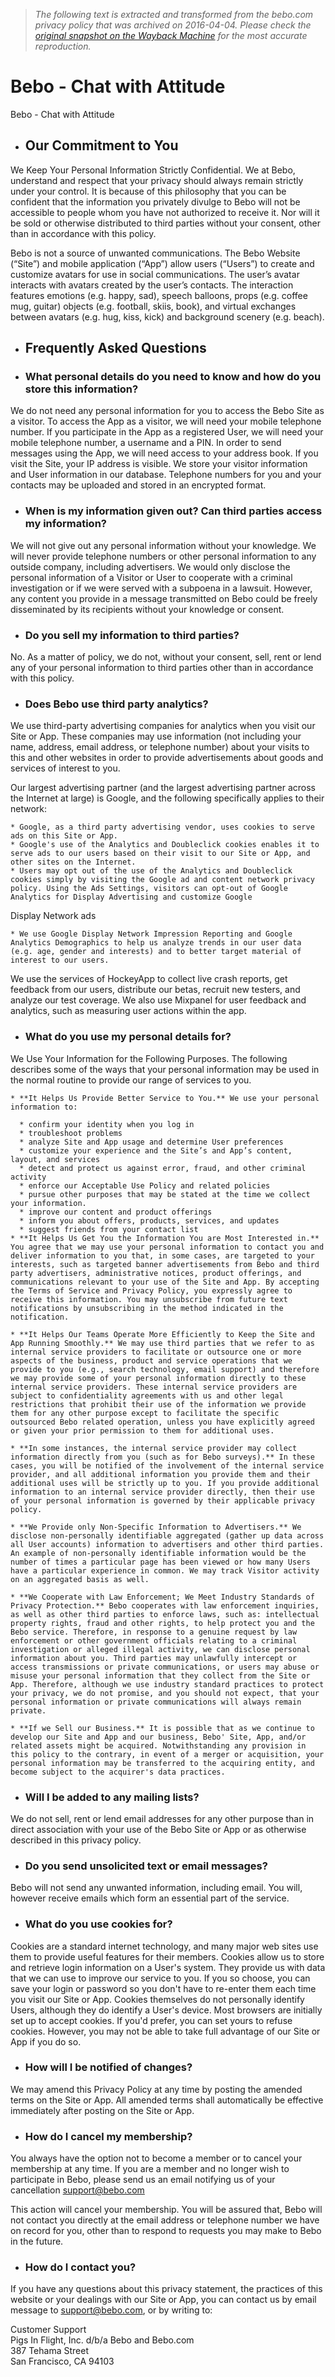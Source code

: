 > *The following text is extracted and transformed from the bebo.com privacy policy that was archived on 2016-04-04. Please check the [original snapshot on the Wayback Machine](https://web.archive.org/web/20160404021803id_/http%3A//bebo.com/privacy) for the most accurate reproduction.*

# Bebo - Chat with Attitude

Bebo - Chat with Attitude [](https://web.archive.org/web/20160404021803id_/http%3A//bebo.com/index)

  * ## Our Commitment to You

We Keep Your Personal Information Strictly Confidential. We at Bebo, understand and respect that your privacy should always remain strictly under your control. It is because of this philosophy that you can be confident that the information you privately divulge to Bebo will not be accessible to people whom you have not authorized to receive it. Nor will it be sold or otherwise distributed to third parties without your consent, other than in accordance with this policy.

Bebo is not a source of unwanted communications. The Bebo Website (“Site”) and mobile application (“App”) allow users (“Users”) to create and customize avatars for use in social communications. The user’s avatar interacts with avatars created by the user’s contacts. The interaction features emotions (e.g. happy, sad), speech balloons, props (e.g. coffee mug, guitar) objects (e.g. football, skiis, book), and virtual exchanges between avatars (e.g. hug, kiss, kick) and background scenery (e.g. beach).

  * ## Frequently Asked Questions

  * ### What personal details do you need to know and how do you store this information?

We do not need any personal information for you to access the Bebo Site as a visitor. To access the App as a visitor, we will need your mobile telephone number. If you participate in the App as a registered User, we will need your mobile telephone number, a username and a PIN. In order to send messages using the App, we will need access to your address book. If you visit the Site, your IP address is visible. We store your visitor information and User information in our database. Telephone numbers for you and your contacts may be uploaded and stored in an encrypted format.

  * ### When is my information given out? Can third parties access my information?

We will not give out any personal information without your knowledge. We will never provide telephone numbers or other personal information to any outside company, including advertisers. We would only disclose the personal information of a Visitor or User to cooperate with a criminal investigation or if we were served with a subpoena in a lawsuit. However, any content you provide in a message transmitted on Bebo could be freely disseminated by its recipients without your knowledge or consent.

  * ### Do you sell my information to third parties?

No. As a matter of policy, we do not, without your consent, sell, rent or lend any of your personal information to third parties other than in accordance with this policy.

  * ### Does Bebo use third party analytics?

We use third-party advertising companies for analytics when you visit our Site or App. These companies may use information (not including your name, address, email address, or telephone number) about your visits to this and other websites in order to provide advertisements about goods and services of interest to you. 

Our largest advertising partner (and the largest advertising partner across the Internet at large) is Google, and the following specifically applies to their network:

    * Google, as a third party advertising vendor, uses cookies to serve ads on this Site or App.
    * Google's use of the Analytics and Doubleclick cookies enables it to serve ads to our users based on their visit to our Site or App, and other sites on the Internet.
    * Users may opt out of the use of the Analytics and Doubleclick cookies simply by visiting the Google ad and content network privacy policy. Using the Ads Settings, visitors can opt-out of Google Analytics for Display Advertising and customize Google 

Display Network ads

    * We use Google Display Network Impression Reporting and Google Analytics Demographics to help us analyze trends in our user data (e.g. age, gender and interests) and to better target material of interest to our users.

We use the services of HockeyApp to collect live crash reports, get feedback from our users, distribute our betas, recruit new testers, and analyze our test coverage. We also use Mixpanel for user feedback and analytics, such as measuring user actions within the app.

  * ### What do you use my personal details for?

We Use Your Information for the Following Purposes. The following describes some of the ways that your personal information may be used in the normal routine to provide our range of services to you.

    * **It Helps Us Provide Better Service to You.** We use your personal information to:

      * confirm your identity when you log in
      * troubleshoot problems
      * analyze Site and App usage and determine User preferences
      * customize your experience and the Site’s and App’s content, layout, and services
      * detect and protect us against error, fraud, and other criminal activity
      * enforce our Acceptable Use Policy and related policies
      * pursue other purposes that may be stated at the time we collect your information.
      * improve our content and product offerings
      * inform you about offers, products, services, and updates
      * suggest friends from your contact list
    * **It Helps Us Get You the Information You are Most Interested in.** You agree that we may use your personal information to contact you and deliver information to you that, in some cases, are targeted to your interests, such as targeted banner advertisements from Bebo and third party advertisers, administrative notices, product offerings, and communications relevant to your use of the Site and App. By accepting the Terms of Service and Privacy Policy, you expressly agree to receive this information. You may unsubscribe from future text notifications by unsubscribing in the method indicated in the notification. 

    * **It Helps Our Teams Operate More Efficiently to Keep the Site and App Running Smoothly.** We may use third parties that we refer to as internal service providers to facilitate or outsource one or more aspects of the business, product and service operations that we provide to you (e.g., search technology, email support) and therefore we may provide some of your personal information directly to these internal service providers. These internal service providers are subject to confidentiality agreements with us and other legal restrictions that prohibit their use of the information we provide them for any other purpose except to facilitate the specific outsourced Bebo related operation, unless you have explicitly agreed or given your prior permission to them for additional uses.

    * **In some instances, the internal service provider may collect information directly from you (such as for Bebo surveys).** In these cases, you will be notified of the involvement of the internal service provider, and all additional information you provide them and their additional uses will be strictly up to you. If you provide additional information to an internal service provider directly, then their use of your personal information is governed by their applicable privacy policy.

    * **We Provide only Non-Specific Information to Advertisers.** We disclose non-personally identifiable aggregated (gather up data across all User accounts) information to advertisers and other third parties. An example of non-personally identifiable information would be the number of times a particular page has been viewed or how many Users have a particular experience in common. We may track Visitor activity on an aggregated basis as well.

    * **We Cooperate with Law Enforcement; We Meet Industry Standards of Privacy Protection.** Bebo cooperates with law enforcement inquiries, as well as other third parties to enforce laws, such as: intellectual property rights, fraud and other rights, to help protect you and the Bebo service. Therefore, in response to a genuine request by law enforcement or other government officials relating to a criminal investigation or alleged illegal activity, we can disclose personal information about you. Third parties may unlawfully intercept or access transmissions or private communications, or users may abuse or misuse your personal information that they collect from the Site or App. Therefore, although we use industry standard practices to protect your privacy, we do not promise, and you should not expect, that your personal information or private communications will always remain private.

    * **If we Sell our Business.** It is possible that as we continue to develop our Site and App and our business, Bebo' Site, App, and/or related assets might be acquired. Notwithstanding any provision in this policy to the contrary, in event of a merger or acquisition, your personal information may be transferred to the acquiring entity, and become subject to the acquirer's data practices.

  * ### Will I be added to any mailing lists?

We do not sell, rent or lend email addresses for any other purpose than in direct association with your use of the Bebo Site or App or as otherwise described in this privacy policy.

  * ### Do you send unsolicited text or email messages?

Bebo will not send any unwanted information, including email. You will, however receive emails which form an essential part of the service.

  * ### What do you use cookies for?

Cookies are a standard internet technology, and many major web sites use them to provide useful features for their members. Cookies allow us to store and retrieve login information on a User's system. They provide us with data that we can use to improve our service to you. If you so choose, you can save your login or password so you don't have to re-enter them each time you visit our Site or App. Cookies themselves do not personally identify Users, although they do identify a User's device. Most browsers are initially set up to accept cookies. If you'd prefer, you can set yours to refuse cookies. However, you may not be able to take full advantage of our Site or App if you do so.

  * ### How will I be notified of changes?

We may amend this Privacy Policy at any time by posting the amended terms on the Site or App. All amended terms shall automatically be effective immediately after posting on the Site or App.

  * ### How do I cancel my membership?

You always have the option not to become a member or to cancel your membership at any time. If you are a member and no longer wish to participate in Bebo, please send us an email notifying us of your cancellation [support@bebo.com](mailto:support@bebo.com "Email the Bebo Team")

This action will cancel your membership. You will be assured that, Bebo will not contact you directly at the email address or telephone number we have on record for you, other than to respond to requests you may make to Bebo in the future. 

  * ### How do I contact you?

If you have any questions about this privacy statement, the practices of this website or your dealings with our Site or App, you can contact us by email message to [support@bebo.com](mailto:support@bebo.com "Email the Bebo Team"), or by writing to:

Customer Support  
Pigs In Flight, Inc. d/b/a Bebo and Bebo.com  
387 Tehama Street  
San Francisco, CA 94103 



